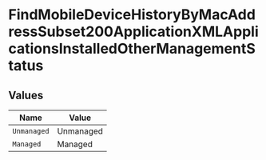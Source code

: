 # FindMobileDeviceHistoryByMacAddressSubset200ApplicationXMLApplicationsInstalledOtherManagementStatus


## Values

| Name        | Value       |
| ----------- | ----------- |
| `Unmanaged` | Unmanaged   |
| `Managed`   | Managed     |